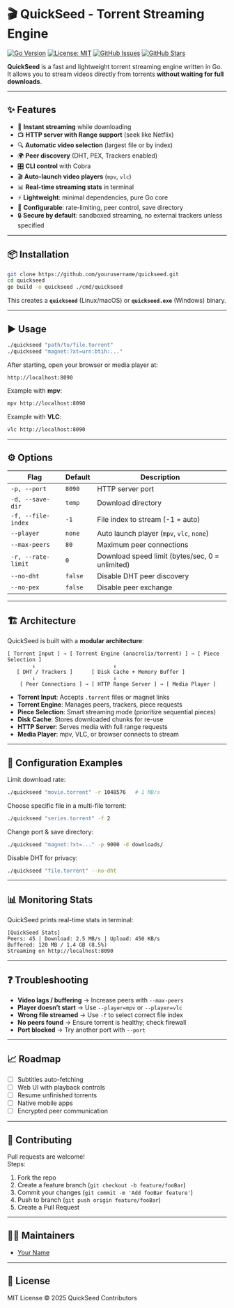 # 🎬 QuickSeed - Torrent Streaming Engine

[![Go Version](https://img.shields.io/badge/Go-1.21+-00ADD8?logo=go&logoColor=white)](https://golang.org/dl/)
[![License: MIT](https://img.shields.io/badge/License-MIT-yellow.svg)](./LICENSE)
[![GitHub Issues](https://img.shields.io/github/issues/golanpiyush/QuickSeed-Engine)](https://github.com/golanpiyush/QuickSeed-Engine/issues)
[![GitHub Stars](https://img.shields.io/github/stars/golanpiyush/QuickSeed-Engine)](https://github.com/golanpiyush/QuickSeed-Engine/stargazers)

**QuickSeed** is a fast and lightweight torrent streaming engine written in Go.  
It allows you to stream videos directly from torrents **without waiting for full downloads**.

---

## ✨ Features
- 🚀 **Instant streaming** while downloading  
- 📺 **HTTP server with Range support** (seek like Netflix)  
- 🔍 **Automatic video selection** (largest file or by index)  
- 🌍 **Peer discovery** (DHT, PEX, Trackers enabled)  
- 🎛️ **CLI control** with Cobra  
- 🎬 **Auto-launch video players** (`mpv`, `vlc`)  
- 📊 **Real-time streaming stats** in terminal  
- ⚡ **Lightweight**: minimal dependencies, pure Go core  
- 🔧 **Configurable**: rate-limiting, peer control, save directory  
- 🔒 **Secure by default**: sandboxed streaming, no external trackers unless specified  

---

## 📦 Installation
```bash
git clone https://github.com/yourusername/quickseed.git
cd quickseed
go build -o quickseed ./cmd/quickseed
```

This creates a **`quickseed`** (Linux/macOS) or **`quickseed.exe`** (Windows) binary.

---

## ▶️ Usage
```bash
./quickseed "path/to/file.torrent"
./quickseed "magnet:?xt=urn:btih:..."
```

After starting, open your browser or media player at:

```
http://localhost:8090
```

Example with **mpv**:
```bash
mpv http://localhost:8090
```

Example with **VLC**:
```bash
vlc http://localhost:8090
```

---

## ⚙️ Options
| Flag | Default | Description |
|------|---------|-------------|
| `-p, --port` | `8090` | HTTP server port |
| `-d, --save-dir` | `temp` | Download directory |
| `-f, --file-index` | `-1` | File index to stream (-1 = auto) |
| `--player` | `none` | Auto launch player (`mpv`, `vlc`, `none`) |
| `--max-peers` | `80` | Maximum peer connections |
| `-r, --rate-limit` | `0` | Download speed limit (bytes/sec, 0 = unlimited) |
| `--no-dht` | `false` | Disable DHT peer discovery |
| `--no-pex` | `false` | Disable peer exchange |

---

## 🏗️ Architecture

QuickSeed is built with a **modular architecture**:

```
[ Torrent Input ] → [ Torrent Engine (anacrolix/torrent) ] → [ Piece Selection ]
        ↓                         ↓
   [ DHT / Trackers ]      [ Disk Cache + Memory Buffer ]
        ↓                         ↓
    [ Peer Connections ] → [ HTTP Range Server ] → [ Media Player ]
```

- **Torrent Input**: Accepts `.torrent` files or magnet links  
- **Torrent Engine**: Manages peers, trackers, piece requests  
- **Piece Selection**: Smart streaming mode (prioritize sequential pieces)  
- **Disk Cache**: Stores downloaded chunks for re-use  
- **HTTP Server**: Serves media with full range requests  
- **Media Player**: mpv, VLC, or browser connects to stream  

---

## 🔧 Configuration Examples

Limit download rate:
```bash
./quickseed "movie.torrent" -r 1048576   # 1 MB/s
```

Choose specific file in a multi-file torrent:
```bash
./quickseed "series.torrent" -f 2
```

Change port & save directory:
```bash
./quickseed "magnet:?xt=..." -p 9000 -d downloads/
```

Disable DHT for privacy:
```bash
./quickseed "file.torrent" --no-dht
```

---

## 📊 Monitoring Stats
QuickSeed prints real-time stats in terminal:

```
[QuickSeed Stats]
Peers: 45 | Download: 2.5 MB/s | Upload: 450 KB/s
Buffered: 120 MB / 1.4 GB (8.5%)
Streaming on http://localhost:8090
```

---

## ❓ Troubleshooting
- **Video lags / buffering** → Increase peers with `--max-peers`  
- **Player doesn’t start** → Use `--player=mpv` or `--player=vlc`  
- **Wrong file streamed** → Use `-f` to select correct file index  
- **No peers found** → Ensure torrent is healthy; check firewall  
- **Port blocked** → Try another port with `--port`  

---

## 📈 Roadmap
- [ ] Subtitles auto-fetching  
- [ ] Web UI with playback controls  
- [ ] Resume unfinished torrents  
- [ ] Native mobile apps  
- [ ] Encrypted peer communication  

---

## 🤝 Contributing
Pull requests are welcome!  
Steps:
1. Fork the repo  
2. Create a feature branch (`git checkout -b feature/fooBar`)  
3. Commit your changes (`git commit -m 'Add fooBar feature'`)  
4. Push to branch (`git push origin feature/fooBar`)  
5. Create a Pull Request  

---

## 🧑‍💻 Maintainers
- [Your Name](https://github.com/yourusername)

---

## 📜 License
MIT License © 2025 QuickSeed Contributors
